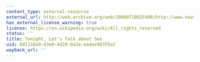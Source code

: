 ```yaml
---
content_type: external-resource
external_url: http://web.archive.org/web/20060718025400/http://www.news365.com.cn/wxzt/wx_shehui/jywmtx/default.htm
has_external_license_warning: true
license: https://en.wikipedia.org/wiki/All_rights_reserved
status: ''
title: Tonight, Let's Talk about Sex
uid: 0d1116e0-43e0-4d20-ba3a-ea4ee903f5a2
wayback_url: ''
---
```

